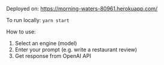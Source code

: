Deployed on:
https://morning-waters-80961.herokuapp.com/

To run locally: 
```yarn start```

How to use:
1. Select an engine (model)
2. Enter your prompt (e.g. write a restaurant review)
3. Get response from OpenAI API
